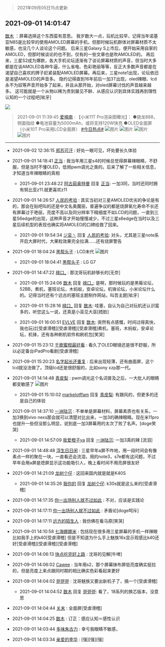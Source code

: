 > 2021年09月05日15点更新
<link rel="stylesheet" href="https://cdn.jsdelivr.net/gh/taotie6/sampleJSON@main/css/photo_show.css">


 ## 2021-09-01 14:01:47 

 [㪚木](https://www.coolapk.com/feed/29686930?shareKey=NTgzMzJmYmI1YjFjNjEzMmNjNzU~) ：屏幕选择这个东西蛮有意思。
我岁数大一点，玩机比较早，记得当年诺基亚N85是比较早的使用AMOLED屏幕的手机，但那时候玩机群体对屏幕材质不太敏感，也没几个人谈论这个问题。
后来三星Galaxy S上市后，便开始采用自家的AMOLED，但那时候谈论的也不到<!--break-->，仅有的一些文章也是吹AMOLED的。
再后来，三星S2成为爆款，各大手机论坛逐渐有了谈论屏幕材质的声音，但当时大多都是在谈AMOLED各种牛逼，什么省电、色彩艳丽等等，反正大多数声音都是在渴望自己喜欢的牌子赶紧装配AMOLED屏幕。再后来，三星note1出现，论坛依旧是渴望AMOLED的声音多。
隐约记得直到16年前后一加3T出现，oled辣眼、lcd永不为奴等声音开始多了起来，并且从那开始，对oled屏幕讨伐的声音越来越多。
这可能就是一个从物以稀为贵到屡见不鲜、从感应认识到具体实践再到理性认知的一个过程吧[呲牙] 

<div class="album">
<img class="img-item" src="https://image.coolapk.com/feed/2019/0314/14/1081091_1552545126_9026@277x194.gif" />
</div>

> 2021-09-01 11:39:45 
> [爱喃南](https://www.coolapk.com/feed/29683744?shareKey=YzJmYTljNTllOGVjNjEzMmNjNzU~) : 【小米11T Pro渲染图曝光】： ●骁龙888，侧面指纹 ●电池容量为5000mAh，或将支持120W快充 ●OLED全面屏（小米10T Pro采用LCD全面屏） <a class="feed-link-tag" href="/t/今日热点?type=0">#今日热点#</a> 
![图片](https://image.coolapk.com/feed/2021/0901/11/3426865_1f22b584_7581_0659@700x394.jpeg)
![图片](https://image.coolapk.com/feed/2021/0901/11/3426865_7d53223d_7581_0661@700x393.jpeg)
![图片](https://image.coolapk.com/feed/2021/0901/11/3426865_005f85de_7581_0662@700x394.jpeg)
![图片](https://image.coolapk.com/feed/2021/0901/11/3426865_9b8cb0e4_7581_0664@700x394.jpeg)

 ------- 

- 2021-09-02 12:36:15 [郑苏可汗](uid=678781) : 好处一眼可见，坏处要长久体验 

- 2021-09-01 14:18:41 [正当](uid=1725957) : 我当年用三星s4的时候总觉得屏幕辣眼睛，不舒服，但是当时不懂OLED，低频pwm调光之类的。后来了解了一些相关信息，才知道当年辣眼睛的真相 

    - 2021-09-01 23:48:22 [阿古茹奥特曼](uid=2838582) 回复 [正当](uid=1725957): 一加3同，当时还同时拥有努比亚z11.就更喜欢z11 

- 2021-09-01 14:26:57 [人民的考验](uid=3535328) : 其实当初对三星AMOLED优劣的争论是有的，那会在贴吧叫的还是中文名奥魔丽，普遍争议的都是烧屏氧化寿命不长还有屏幕过于艳丽，亮度不高以及同分辨率下精细度不如LCD的问题，一直到三星S6edge的出现，这种声音才开始慢慢减少<!--break-->，不过三星s6edge在当时以及三星后续机型的表现也确实将AMOLED的口碑给救了回来。 

    - 2021-09-01 19:54:34 [ジ衮丶](uid=494451) 回复 [人民的考验](uid=3535328): 对头，尤其是三星note系开启大屏时代，大果粒效果完全拉满……还有烧屏警告 

- 2021-09-01 18:04:24 [黑帮头子](uid=2838832) : LCD末代 ![图片](https://image.coolapk.com/feed/2021/0901/18/2838832_887790d4_0624_3644@2494x3325.jpeg)

    - 2021-09-01 18:04:41 [黑帮头子](uid=2838832) : LG G7 

- 2021-09-01 14:47:22 [禄口_](uid=1005884) : 那沈哥玩机龄够长的[无奈] 

    - 2021-09-01 15:24:06 [㪚木](uid=1081091) 回复 [禄口_](uid=1005884): 是啊，那时候玩的是黑莓论坛，52BB，煮机，塞班论坛，木蚂蚁，安卓论坛，机锋论坛，小米论坛什么的。记得当时还有个远古的塞班主题制作网站，叫吾主题[呲牙] 

    - 2021-09-01 15:28:16 [禄口_](uid=1005884) 回复 [㪚木](uid=1081091): 哇塞，自认为自己对玩机还认识蛮多的，听您这么一说，还真是小巫见大巫[捂脸] 

    - 2021-09-01 16:00:51 [EVLVE](uid=624501) 回复 [㪚木](uid=1081091): 突然有点感慨，时间过得真快，我也玩过[受虐滑稽][受虐滑稽][受虐滑稽]煮机，塞班，木蚂蚁，安卓论坛，机锋，还有各种刷机软件和刷机包[笑哭] 

- 2021-09-01 15:23:12 [千歌蜜柑最好看](uid=1256624) : 看久了OLED眼镜还是很不舒服，所以必定备台iPadPro看剧[受虐滑稽] 

- 2021-09-01 15:20:23 [名字起长还重复](uid=485854) : 后来出现轻薄，还有曲面屏，这个lcd就没法做了。顶级lcd还是很舒服的，比如sony xzp那一代。 

- 2021-09-01 14:14:48 [青皮梨](uid=1109281) : pwm调光这个名词普及之后，一大批人的眼睛都变敏感了 ![图片](https://image.coolapk.com/feed/2021/0901/14/1109281_a7adee8e_6887_3993@720x576.jpeg)

    - 2021-09-01 15:10:02 [markelotffam](uid=3933267) 回复 [青皮梨](uid=1109281): 有跟风的，但更多的还是自己的体验 

- 2021-09-01 14:37:10 [一洲陆沉](uid=889471) : 不单单是屏幕材料，屏幕素质也有关系，一加3换到vivo nexs那会就可以清楚对比出来，一加3的确辣眼睛。现在米11pro也提升一些但没那么明显，说到底一加3屏幕用的太次了败了名声。[doge笑哭] 

    - 2021-09-01 14:57:09 [我爱橙子ya](uid=510347) 回复 [一洲陆沉](uid=889471): 一加3真的辣 [流泪] 

- 2021-09-01 14:48:48 [浮生日日闲](uid=531906) : 三星早年a屏不咋地，用一段时间会有像素点一样的聚在一块，一直看还会流泪，用的note3，s7e都有这问题，不过早年会用a屏是熄屏显示这功能吸引人，晚上看时间不用亮屏很友好 

- 2021-09-01 14:21:09 [龙树个仔](uid=245284) : 这回来国内就是就是K40S 

    - 2021-09-01 14:35:26 [我你的](uid=3530668) 回复 [龙树个仔](uid=245284): k30s就是这么来的[受虐滑稽] 

- 2021-09-01 14:17:35 [你一出场别人就不过如此](uid=2538561) : 不对，应该是实践论 

- 2021-09-01 14:17:11 [你一出场别人就不过如此](uid=2538561) : 矛盾论[doge呵斥] 

- 2021-09-01 14:17:11 [远方的陌生人](uid=1887972) : 我仿佛在看马原[笑哭] 

- 2021-09-01 14:10:58 [七海娜娜米](uid=2406420) : 包括现在很多用三星屏幕的手机一样辣眼 比如我手上的k40[受虐滑稽] 但是不知道为什么手上魅族16x显示观感比k40还好[受虐滑稽][受虐滑稽][受虐滑稽] 

- 2021-09-01 14:06:13 [快点吃完好上路](uid=2452073) : 沈哥的见解[牛啤] 

- 2021-09-01 14:06:02 [Cawee](uid=502014) : 当年用s2，那个屏幕抹布屏低亮度确实挺拉的，但是亮度上来点跟同时期的相比确实色彩看起来更好 

- 2021-09-01 14:04:02 [戼戼戼](uid=4044548) : 沈哥魅族又要出新机子了，搞一个[受虐滑稽] 

    - 2021-09-01 14:04:52 [㪚木](uid=1081091) 回复 [戼戼戼](uid=4044548): 看了，18系列的换芯版本，没意思 

- 2021-09-01 14:04:44 [关末](uid=1493997) : 全面屏[受虐滑稽] 

- 2021-09-01 14:04:25 [㪚木](uid=1081091) : 订正：感应认知＝感性认识 

- 2021-09-01 14:03:44 [多味朱古力](uid=1614110) : 幸亏我眼睛不敏感， 

- 2021-09-01 14:03:34 [亲爱的李华](uid=1323228) : [强][强][强] 

